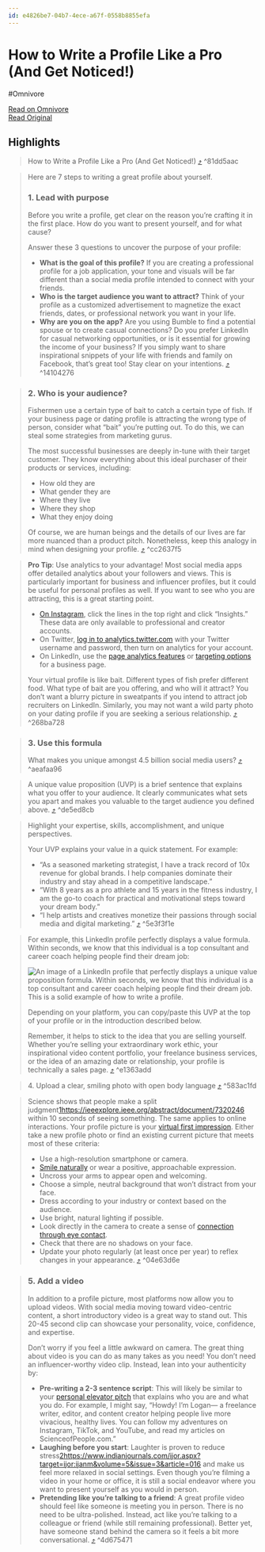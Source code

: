 ```yaml
---
id: e4826be7-04b7-4ece-a67f-0558b8855efa
---
```


# How to Write a Profile Like a Pro (And Get Noticed!)
#Omnivore

[Read on Omnivore](https://omnivore.app/me/how-to-write-a-profile-like-a-pro-and-get-noticed-18c81b19bb0)  
[Read Original](https://www.scienceofpeople.com/how-to-write-a-profile/)

## Highlights

> How to Write a Profile Like a Pro (And Get Noticed!) [⤴️](https://omnivore.app/me/how-to-write-a-profile-like-a-pro-and-get-noticed-18c81b19bb0#81dd5aac-1d58-4a0e-ae94-aab2bebbf7fa) ^81dd5aac

> Here are 7 steps to writing a great profile about yourself.
> 
> ### 1\. Lead with purpose
> 
> Before you write a profile, get clear on the reason you’re crafting it in the first place. How do you want to present yourself, and for what cause? 
> 
> Answer these 3 questions to uncover the purpose of your profile:
> 
> * **What is the goal of this profile?** If you are creating a professional profile for a job application, your tone and visuals will be far different than a social media profile intended to connect with your friends.
> * **Who is the target audience you want to attract?** Think of your profile as a customized advertisement to magnetize the exact friends, dates, or professional network you want in your life.
> * **Why are you on the app?** Are you using Bumble to find a potential spouse or to create casual connections? Do you prefer LinkedIn for casual networking opportunities, or is it essential for growing the income of your business? If you simply want to share inspirational snippets of your life with friends and family on Facebook, that’s great too! Stay clear on your intentions. [⤴️](https://omnivore.app/me/how-to-write-a-profile-like-a-pro-and-get-noticed-18c81b19bb0#14104276-fd88-4d82-a850-c67d41cc68c6) ^14104276

> ### 2\. Who is your audience?
> 
> Fishermen use a certain type of bait to catch a certain type of fish. If your business page or dating profile is attracting the wrong type of person, consider what “bait” you’re putting out. To do this, we can steal some strategies from marketing gurus.
> 
> The most successful businesses are deeply in-tune with their target customer. They know everything about this ideal purchaser of their products or services, including:
> 
> * How old they are
> * What gender they are
> * Where they live
> * Where they shop
> * What they enjoy doing
> 
> Of course, we are human beings and the details of our lives are far more nuanced than a product pitch. Nonetheless, keep this analogy in mind when designing your profile. [⤴️](https://omnivore.app/me/how-to-write-a-profile-like-a-pro-and-get-noticed-18c81b19bb0#cc2637f5-12a1-4848-8fbe-ff42ba0a3c60) ^cc2637f5

> **Pro Tip**: Use analytics to your advantage! Most social media apps offer detailed analytics about your followers and views. This is particularly important for business and influencer profiles, but it could be useful for personal profiles as well. If you want to see who you are attracting, this is a great starting point.
> 
> * [On Instagram](https://help.instagram.com/1533933820244654), click the lines in the top right and click “Insights.” These data are only available to professional and creator accounts.
> * On Twitter, [log in to analytics.twitter.com](https://help.twitter.com/en/managing-your-account/using-the-tweet-activity-dashboard) with your Twitter username and password, then turn on analytics for your account.
> * On LinkedIn, use the [page analytics features](https://www.linkedin.com/help/linkedin/answer/a547077/linkedin-page-analytics?lang=en) or [targeting options](https://business.linkedin.com/marketing-solutions/ad-targeting/account-targeting?src=go-pa&trk=sem-ga%5Fcampid.19616910844%5Fasid.146115302392%5Fcrid.646161001914%5Fkw.%5Fd.c%5Ftid.dsa-1907948202141%5Fn.g%5Fmt.%5Fgeo.9029121&mcid=7024556915032477731&cid=&gclid=Cj0KCQjw7aqkBhDPARIsAKGa0oItYRpbaUaVy8s3OgXLDoqMdPXm-N-GmS0zs0EWf7EWkVF%5FRFOK-PEaAsjjEALw%5FwcB&gclsrc=aw.ds) for a business page.
> 
> Your virtual profile is like bait. Different types of fish prefer different food. What type of bait are you offering, and who will it attract? You don’t want a blurry picture in sweatpants if you intend to attract job recruiters on LinkedIn. Similarly, you may not want a wild party photo on your dating profile if you are seeking a serious relationship. [⤴️](https://omnivore.app/me/how-to-write-a-profile-like-a-pro-and-get-noticed-18c81b19bb0#268ba728-7eb7-44c8-a4d2-d6face5d7792) ^268ba728

> ### 3\. Use this formula
> 
> What makes you unique amongst 4.5 billion social media users? [⤴️](https://omnivore.app/me/how-to-write-a-profile-like-a-pro-and-get-noticed-18c81b19bb0#aeafaa96-77d7-4910-bf02-2897eb8c7185) ^aeafaa96

> A unique value proposition (UVP) is a brief sentence that explains what you offer to your audience. It clearly communicates what sets you apart and makes you valuable to the target audience you defined above. [⤴️](https://omnivore.app/me/how-to-write-a-profile-like-a-pro-and-get-noticed-18c81b19bb0#de5ed8cb-2081-4a60-a9f4-f76b2c00ded4) ^de5ed8cb

> Highlight your expertise, skills, accomplishment, and unique perspectives.
> 
> Your UVP explains your value in a quick statement. For example:
> 
> * “As a seasoned marketing strategist, I have a track record of 10x revenue for global brands. I help companies dominate their industry and stay ahead in a competitive landscape.”
> * “With 8 years as a pro athlete and 15 years in the fitness industry, I am the go-to coach for practical and motivational steps toward your dream body.”
> * “I help artists and creatives monetize their passions through social media and digital marketing.” [⤴️](https://omnivore.app/me/how-to-write-a-profile-like-a-pro-and-get-noticed-18c81b19bb0#5e3f3f1e-939d-41a0-8513-8245efe57bad) ^5e3f3f1e

> For example, this LinkedIn profile perfectly displays a value formula. Within seconds, we know that this individual is a top consultant and career coach helping people find their dream job:
> 
> ![An image of a LinkedIn profile that perfectly displays a unique value proposition formula. Within seconds, we know that this individual is a top consultant and career coach helping people find their dream job. This is a solid example of how to write a profile.  
> ](https://proxy-prod.omnivore-image-cache.app/512x283,sROVJyssYAs_jRW6j6C1rkB2yE-EwaS-8W_9DcX-VpyA/https://www.scienceofpeople.com/wp-content/uploads/2023/07/unnamed-1-1.png)
> 
> Depending on your platform, you can copy/paste this UVP at the top of your profile or in the introduction described below.
> 
> Remember, it helps to stick to the idea that you are selling yourself. Whether you’re selling your extraordinary work ethic, your inspirational video content portfolio, your freelance business services, or the idea of an amazing date or relationship, your profile is technically a sales page. [⤴️](https://omnivore.app/me/how-to-write-a-profile-like-a-pro-and-get-noticed-18c81b19bb0#e1363add-c83d-4f44-bf8d-857dc796fd3a) ^e1363add

> 4\. Upload a clear, smiling photo with open body language [⤴️](https://omnivore.app/me/how-to-write-a-profile-like-a-pro-and-get-noticed-18c81b19bb0#583ac1fd-04b2-4743-859e-0b5f72150522) ^583ac1fd

> Science shows that people make a split judgment[1](#footnote-1)https://ieeexplore.ieee.org/abstract/document/7320246 within 10 seconds of seeing something. The same applies to online interactions. Your profile picture is your [virtual first impression](https://www.scienceofpeople.com/first-impressions/). Either take a new profile photo or find an existing current picture that meets most of these criteria:
> 
> * Use a high-resolution smartphone or camera.
> * [Smile naturally](https://www.scienceofpeople.com/smile/) or wear a positive, approachable expression.
> * Uncross your arms to appear open and welcoming.
> * Choose a simple, neutral background that won’t distract from your face.
> * Dress according to your industry or context based on the audience.
> * Use bright, natural lighting if possible.
> * Look directly in the camera to create a sense of [connection through eye contact](https://www.scienceofpeople.com/making-eye-contact/).
> * Check that there are no shadows on your face.
> * Update your photo regularly (at least once per year) to reflex changes in your appearance. [⤴️](https://omnivore.app/me/how-to-write-a-profile-like-a-pro-and-get-noticed-18c81b19bb0#04e63d6e-641c-4617-8de9-eed4c92d0302) ^04e63d6e

> ### 5\. Add a video
> 
> In addition to a profile picture, most platforms now allow you to upload videos. With social media moving toward video-centric content, a short introductory video is a great way to stand out. This 20-45 second clip can showcase your personality, voice, confidence, and expertise.
> 
> Don’t worry if you feel a little awkward on camera. The great thing about video is you can do as many takes as you need! You don’t need an influencer-worthy video clip. Instead, lean into your authenticity by:
> 
> * **Pre-writing a 2-3 sentence script**: This will likely be similar to your [personal elevator pitch](https://www.scienceofpeople.com/elevator-pitch/) that explains who you are and what you do. For example, I might say, “Howdy! I’m Logan— a freelance writer, editor, and content creator helping people live more vivacious, healthy lives. You can follow my adventures on Instagram, TikTok, and YouTube, and read my articles on ScienceofPeople.com.”
> * **Laughing before you start**: Laughter is proven to reduce stress[2](#footnote-2)https://www.indianjournals.com/ijor.aspx?target=ijor:ijanm&volume=5&issue=3&article=016 and make us feel more relaxed in social settings. Even though you’re filming a video in your home or office, it is still a social endeavor where you want to present yourself as you would in person.
> * **Pretending like you’re talking to a friend**: A great profile video should feel like someone is meeting you in person. There is no need to be ultra-polished. Instead, act like you’re talking to a colleague or friend (while still remaining professional). Better yet, have someone stand behind the camera so it feels a bit more conversational. [⤴️](https://omnivore.app/me/how-to-write-a-profile-like-a-pro-and-get-noticed-18c81b19bb0#4d675471-4d90-4cc2-8992-50c6549909dd) ^4d675471

